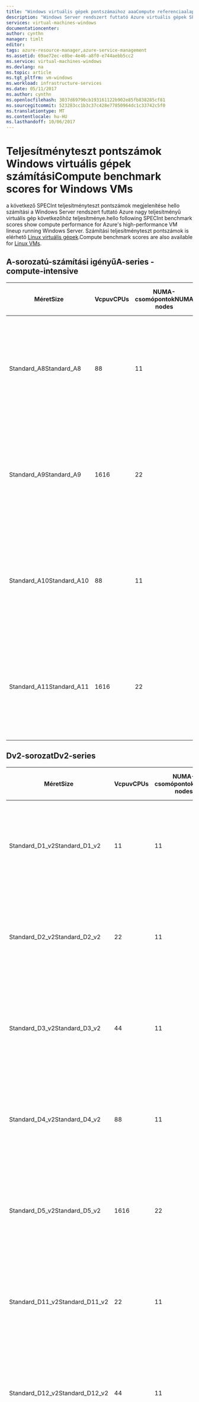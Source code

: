 ```yaml
---
title: "Windows virtuális gépek pontszámaihoz aaaCompute referenciaalap |} Microsoft Docs"
description: "Windows Server rendszert futtató Azure virtuális gépek SPECint számítási teljesítményteszt pontszámok összehasonlítása"
services: virtual-machines-windows
documentationcenter: 
author: cynthn
manager: timlt
editor: 
tags: azure-resource-manager,azure-service-management
ms.assetid: 69ae72ec-e8be-4e46-a8f0-e744aebb5cc2
ms.service: virtual-machines-windows
ms.devlang: na
ms.topic: article
ms.tgt_pltfrm: vm-windows
ms.workload: infrastructure-services
ms.date: 05/11/2017
ms.author: cynthn
ms.openlocfilehash: 3037d69790cb193161122b902e85fb838285cf81
ms.sourcegitcommit: 523283cc1b3c37c428e77850964dc1c33742c5f0
ms.translationtype: MT
ms.contentlocale: hu-HU
ms.lasthandoff: 10/06/2017
---
```

# <a name="compute-benchmark-scores-for-windows-vms"></a><span data-ttu-id="7e999-103">Teljesítményteszt pontszámok Windows virtuális gépek számítási</span><span class="sxs-lookup"><span data-stu-id="7e999-103">Compute benchmark scores for Windows VMs</span></span>
<span data-ttu-id="7e999-104">a következő SPECInt teljesítményteszt pontszámok megjelenítése hello számítási a Windows Server rendszert futtató Azure nagy teljesítményű virtuális gép következőhöz teljesítménye.</span><span class="sxs-lookup"><span data-stu-id="7e999-104">hello following SPECInt benchmark scores show compute performance for Azure's high-performance VM lineup running Windows Server.</span></span> <span data-ttu-id="7e999-105">Számítási teljesítményteszt pontszámok is elérhető [Linux virtuális gépek](../linux/compute-benchmark-scores.md?toc=%2fazure%2fvirtual-machines%2flinux%2ftoc.json).</span><span class="sxs-lookup"><span data-stu-id="7e999-105">Compute benchmark scores are also available for [Linux VMs](../linux/compute-benchmark-scores.md?toc=%2fazure%2fvirtual-machines%2flinux%2ftoc.json).</span></span>

## <a name="a-series---compute-intensive"></a><span data-ttu-id="7e999-106">A-sorozatú-számítási igényű</span><span class="sxs-lookup"><span data-stu-id="7e999-106">A-series - compute-intensive</span></span>
| <span data-ttu-id="7e999-107">Méret</span><span class="sxs-lookup"><span data-stu-id="7e999-107">Size</span></span> | <span data-ttu-id="7e999-108">Vcpu</span><span class="sxs-lookup"><span data-stu-id="7e999-108">vCPUs</span></span> | <span data-ttu-id="7e999-109">NUMA-csomópontok</span><span class="sxs-lookup"><span data-stu-id="7e999-109">NUMA nodes</span></span> | <span data-ttu-id="7e999-110">CPU</span><span class="sxs-lookup"><span data-stu-id="7e999-110">CPU</span></span> | <span data-ttu-id="7e999-111">Fut.</span><span class="sxs-lookup"><span data-stu-id="7e999-111">Runs</span></span> | <span data-ttu-id="7e999-112">Átlagos alap arány</span><span class="sxs-lookup"><span data-stu-id="7e999-112">Avg base rate</span></span> | <span data-ttu-id="7e999-113">Szórás</span><span class="sxs-lookup"><span data-stu-id="7e999-113">StdDev</span></span> |
| --- | --- | --- | --- | --- | --- | --- |
| <span data-ttu-id="7e999-114">Standard_A8</span><span class="sxs-lookup"><span data-stu-id="7e999-114">Standard_A8</span></span> |<span data-ttu-id="7e999-115">8</span><span class="sxs-lookup"><span data-stu-id="7e999-115">8</span></span> |<span data-ttu-id="7e999-116">1</span><span class="sxs-lookup"><span data-stu-id="7e999-116">1</span></span> |<span data-ttu-id="7e999-117">Intel Xeon CPU E5-2670 0 @ 2.6-os GHz</span><span class="sxs-lookup"><span data-stu-id="7e999-117">Intel Xeon CPU E5-2670 0 @ 2.6 GHz</span></span> |<span data-ttu-id="7e999-118">10</span><span class="sxs-lookup"><span data-stu-id="7e999-118">10</span></span> |<span data-ttu-id="7e999-119">236.1</span><span class="sxs-lookup"><span data-stu-id="7e999-119">236.1</span></span> |<span data-ttu-id="7e999-120">1.1</span><span class="sxs-lookup"><span data-stu-id="7e999-120">1.1</span></span> |
| <span data-ttu-id="7e999-121">Standard_A9</span><span class="sxs-lookup"><span data-stu-id="7e999-121">Standard_A9</span></span> |<span data-ttu-id="7e999-122">16</span><span class="sxs-lookup"><span data-stu-id="7e999-122">16</span></span> |<span data-ttu-id="7e999-123">2</span><span class="sxs-lookup"><span data-stu-id="7e999-123">2</span></span> |<span data-ttu-id="7e999-124">Intel Xeon CPU E5-2670 0 @ 2.6-os GHz</span><span class="sxs-lookup"><span data-stu-id="7e999-124">Intel Xeon CPU E5-2670 0 @ 2.6 GHz</span></span> |<span data-ttu-id="7e999-125">10</span><span class="sxs-lookup"><span data-stu-id="7e999-125">10</span></span> |<span data-ttu-id="7e999-126">450.3</span><span class="sxs-lookup"><span data-stu-id="7e999-126">450.3</span></span> |<span data-ttu-id="7e999-127">7.0</span><span class="sxs-lookup"><span data-stu-id="7e999-127">7.0</span></span> |
| <span data-ttu-id="7e999-128">Standard_A10</span><span class="sxs-lookup"><span data-stu-id="7e999-128">Standard_A10</span></span> |<span data-ttu-id="7e999-129">8</span><span class="sxs-lookup"><span data-stu-id="7e999-129">8</span></span> |<span data-ttu-id="7e999-130">1</span><span class="sxs-lookup"><span data-stu-id="7e999-130">1</span></span> |<span data-ttu-id="7e999-131">Intel Xeon CPU E5-2670 0 @ 2.6-os GHz</span><span class="sxs-lookup"><span data-stu-id="7e999-131">Intel Xeon CPU E5-2670 0 @ 2.6 GHz</span></span> |<span data-ttu-id="7e999-132">5</span><span class="sxs-lookup"><span data-stu-id="7e999-132">5</span></span> |<span data-ttu-id="7e999-133">235.6</span><span class="sxs-lookup"><span data-stu-id="7e999-133">235.6</span></span> |<span data-ttu-id="7e999-134">0.9</span><span class="sxs-lookup"><span data-stu-id="7e999-134">0.9</span></span> |
| <span data-ttu-id="7e999-135">Standard_A11</span><span class="sxs-lookup"><span data-stu-id="7e999-135">Standard_A11</span></span> |<span data-ttu-id="7e999-136">16</span><span class="sxs-lookup"><span data-stu-id="7e999-136">16</span></span> |<span data-ttu-id="7e999-137">2</span><span class="sxs-lookup"><span data-stu-id="7e999-137">2</span></span> |<span data-ttu-id="7e999-138">Intel Xeon CPU E5-2670 0 @ 2.6-os GHz</span><span class="sxs-lookup"><span data-stu-id="7e999-138">Intel Xeon CPU E5-2670 0 @ 2.6 GHz</span></span> |<span data-ttu-id="7e999-139">7</span><span class="sxs-lookup"><span data-stu-id="7e999-139">7</span></span> |<span data-ttu-id="7e999-140">454.7</span><span class="sxs-lookup"><span data-stu-id="7e999-140">454.7</span></span> |<span data-ttu-id="7e999-141">4.8</span><span class="sxs-lookup"><span data-stu-id="7e999-141">4.8</span></span> |

## <a name="dv2-series"></a><span data-ttu-id="7e999-142">Dv2-sorozat</span><span class="sxs-lookup"><span data-stu-id="7e999-142">Dv2-series</span></span>
| <span data-ttu-id="7e999-143">Méret</span><span class="sxs-lookup"><span data-stu-id="7e999-143">Size</span></span> | <span data-ttu-id="7e999-144">Vcpu</span><span class="sxs-lookup"><span data-stu-id="7e999-144">vCPUs</span></span> | <span data-ttu-id="7e999-145">NUMA-csomópontok</span><span class="sxs-lookup"><span data-stu-id="7e999-145">NUMA nodes</span></span> | <span data-ttu-id="7e999-146">CPU</span><span class="sxs-lookup"><span data-stu-id="7e999-146">CPU</span></span> | <span data-ttu-id="7e999-147">Fut.</span><span class="sxs-lookup"><span data-stu-id="7e999-147">Runs</span></span> | <span data-ttu-id="7e999-148">Átlagos alap arány</span><span class="sxs-lookup"><span data-stu-id="7e999-148">Avg base rate</span></span> | <span data-ttu-id="7e999-149">Szórás</span><span class="sxs-lookup"><span data-stu-id="7e999-149">StdDev</span></span> |
| --- | --- | --- | --- | --- | --- | --- |
| <span data-ttu-id="7e999-150">Standard_D1_v2</span><span class="sxs-lookup"><span data-stu-id="7e999-150">Standard_D1_v2</span></span> |<span data-ttu-id="7e999-151">1</span><span class="sxs-lookup"><span data-stu-id="7e999-151">1</span></span> |<span data-ttu-id="7e999-152">1</span><span class="sxs-lookup"><span data-stu-id="7e999-152">1</span></span> |<span data-ttu-id="7e999-153">Intel Xeon E5-2673 v3 2,4 GHz-es @</span><span class="sxs-lookup"><span data-stu-id="7e999-153">Intel Xeon E5-2673 v3 @ 2.4 GHz</span></span> |<span data-ttu-id="7e999-154">83</span><span class="sxs-lookup"><span data-stu-id="7e999-154">83</span></span> |<span data-ttu-id="7e999-155">36.6</span><span class="sxs-lookup"><span data-stu-id="7e999-155">36.6</span></span> |<span data-ttu-id="7e999-156">2.6</span><span class="sxs-lookup"><span data-stu-id="7e999-156">2.6</span></span> |
| <span data-ttu-id="7e999-157">Standard_D2_v2</span><span class="sxs-lookup"><span data-stu-id="7e999-157">Standard_D2_v2</span></span> |<span data-ttu-id="7e999-158">2</span><span class="sxs-lookup"><span data-stu-id="7e999-158">2</span></span> |<span data-ttu-id="7e999-159">1</span><span class="sxs-lookup"><span data-stu-id="7e999-159">1</span></span> |<span data-ttu-id="7e999-160">Intel Xeon E5-2673 v3 2,4 GHz-es @</span><span class="sxs-lookup"><span data-stu-id="7e999-160">Intel Xeon E5-2673 v3 @ 2.4 GHz</span></span> |<span data-ttu-id="7e999-161">27</span><span class="sxs-lookup"><span data-stu-id="7e999-161">27</span></span> |<span data-ttu-id="7e999-162">70.0</span><span class="sxs-lookup"><span data-stu-id="7e999-162">70.0</span></span> |<span data-ttu-id="7e999-163">3.7</span><span class="sxs-lookup"><span data-stu-id="7e999-163">3.7</span></span> |
| <span data-ttu-id="7e999-164">Standard_D3_v2</span><span class="sxs-lookup"><span data-stu-id="7e999-164">Standard_D3_v2</span></span> |<span data-ttu-id="7e999-165">4</span><span class="sxs-lookup"><span data-stu-id="7e999-165">4</span></span> |<span data-ttu-id="7e999-166">1</span><span class="sxs-lookup"><span data-stu-id="7e999-166">1</span></span> |<span data-ttu-id="7e999-167">Intel Xeon E5-2673 v3 2,4 GHz-es @</span><span class="sxs-lookup"><span data-stu-id="7e999-167">Intel Xeon E5-2673 v3 @ 2.4 GHz</span></span> |<span data-ttu-id="7e999-168">19</span><span class="sxs-lookup"><span data-stu-id="7e999-168">19</span></span> |<span data-ttu-id="7e999-169">130.5</span><span class="sxs-lookup"><span data-stu-id="7e999-169">130.5</span></span> |<span data-ttu-id="7e999-170">4.4</span><span class="sxs-lookup"><span data-stu-id="7e999-170">4.4</span></span> |
| <span data-ttu-id="7e999-171">Standard_D4_v2</span><span class="sxs-lookup"><span data-stu-id="7e999-171">Standard_D4_v2</span></span> |<span data-ttu-id="7e999-172">8</span><span class="sxs-lookup"><span data-stu-id="7e999-172">8</span></span> |<span data-ttu-id="7e999-173">1</span><span class="sxs-lookup"><span data-stu-id="7e999-173">1</span></span> |<span data-ttu-id="7e999-174">Intel Xeon E5-2673 v3 2,4 GHz-es @</span><span class="sxs-lookup"><span data-stu-id="7e999-174">Intel Xeon E5-2673 v3 @ 2.4 GHz</span></span> |<span data-ttu-id="7e999-175">19</span><span class="sxs-lookup"><span data-stu-id="7e999-175">19</span></span> |<span data-ttu-id="7e999-176">238.1</span><span class="sxs-lookup"><span data-stu-id="7e999-176">238.1</span></span> |<span data-ttu-id="7e999-177">5.2</span><span class="sxs-lookup"><span data-stu-id="7e999-177">5.2</span></span> |
| <span data-ttu-id="7e999-178">Standard_D5_v2</span><span class="sxs-lookup"><span data-stu-id="7e999-178">Standard_D5_v2</span></span> |<span data-ttu-id="7e999-179">16</span><span class="sxs-lookup"><span data-stu-id="7e999-179">16</span></span> |<span data-ttu-id="7e999-180">2</span><span class="sxs-lookup"><span data-stu-id="7e999-180">2</span></span> |<span data-ttu-id="7e999-181">Intel Xeon E5-2673 v3 2,4 GHz-es @</span><span class="sxs-lookup"><span data-stu-id="7e999-181">Intel Xeon E5-2673 v3 @ 2.4 GHz</span></span> |<span data-ttu-id="7e999-182">14</span><span class="sxs-lookup"><span data-stu-id="7e999-182">14</span></span> |<span data-ttu-id="7e999-183">460.9</span><span class="sxs-lookup"><span data-stu-id="7e999-183">460.9</span></span> |<span data-ttu-id="7e999-184">15.4</span><span class="sxs-lookup"><span data-stu-id="7e999-184">15.4</span></span> |
| <span data-ttu-id="7e999-185">Standard_D11_v2</span><span class="sxs-lookup"><span data-stu-id="7e999-185">Standard_D11_v2</span></span> |<span data-ttu-id="7e999-186">2</span><span class="sxs-lookup"><span data-stu-id="7e999-186">2</span></span> |<span data-ttu-id="7e999-187">1</span><span class="sxs-lookup"><span data-stu-id="7e999-187">1</span></span> |<span data-ttu-id="7e999-188">Intel Xeon E5-2673 v3 2,4 GHz-es @</span><span class="sxs-lookup"><span data-stu-id="7e999-188">Intel Xeon E5-2673 v3 @ 2.4 GHz</span></span> |<span data-ttu-id="7e999-189">19</span><span class="sxs-lookup"><span data-stu-id="7e999-189">19</span></span> |<span data-ttu-id="7e999-190">70.1</span><span class="sxs-lookup"><span data-stu-id="7e999-190">70.1</span></span> |<span data-ttu-id="7e999-191">3.7</span><span class="sxs-lookup"><span data-stu-id="7e999-191">3.7</span></span> |
| <span data-ttu-id="7e999-192">Standard_D12_v2</span><span class="sxs-lookup"><span data-stu-id="7e999-192">Standard_D12_v2</span></span> |<span data-ttu-id="7e999-193">4</span><span class="sxs-lookup"><span data-stu-id="7e999-193">4</span></span> |<span data-ttu-id="7e999-194">1</span><span class="sxs-lookup"><span data-stu-id="7e999-194">1</span></span> |<span data-ttu-id="7e999-195">Intel Xeon E5-2673 v3 2,4 GHz-es @</span><span class="sxs-lookup"><span data-stu-id="7e999-195">Intel Xeon E5-2673 v3 @ 2.4 GHz</span></span> |<span data-ttu-id="7e999-196">2</span><span class="sxs-lookup"><span data-stu-id="7e999-196">2</span></span> |<span data-ttu-id="7e999-197">132.0</span><span class="sxs-lookup"><span data-stu-id="7e999-197">132.0</span></span> |<span data-ttu-id="7e999-198">1.4</span><span class="sxs-lookup"><span data-stu-id="7e999-198">1.4</span></span> |
| <span data-ttu-id="7e999-199">Standard_D13_v2</span><span class="sxs-lookup"><span data-stu-id="7e999-199">Standard_D13_v2</span></span> |<span data-ttu-id="7e999-200">8</span><span class="sxs-lookup"><span data-stu-id="7e999-200">8</span></span> |<span data-ttu-id="7e999-201">1</span><span class="sxs-lookup"><span data-stu-id="7e999-201">1</span></span> |<span data-ttu-id="7e999-202">Intel Xeon E5-2673 v3 2,4 GHz-es @</span><span class="sxs-lookup"><span data-stu-id="7e999-202">Intel Xeon E5-2673 v3 @ 2.4 GHz</span></span> |<span data-ttu-id="7e999-203">17</span><span class="sxs-lookup"><span data-stu-id="7e999-203">17</span></span> |<span data-ttu-id="7e999-204">235.8</span><span class="sxs-lookup"><span data-stu-id="7e999-204">235.8</span></span> |<span data-ttu-id="7e999-205">3.8</span><span class="sxs-lookup"><span data-stu-id="7e999-205">3.8</span></span> |
| <span data-ttu-id="7e999-206">Standard_D14_v2</span><span class="sxs-lookup"><span data-stu-id="7e999-206">Standard_D14_v2</span></span> |<span data-ttu-id="7e999-207">16</span><span class="sxs-lookup"><span data-stu-id="7e999-207">16</span></span> |<span data-ttu-id="7e999-208">2</span><span class="sxs-lookup"><span data-stu-id="7e999-208">2</span></span> |<span data-ttu-id="7e999-209">Intel Xeon E5-2673 v3 2,4 GHz-es @</span><span class="sxs-lookup"><span data-stu-id="7e999-209">Intel Xeon E5-2673 v3 @ 2.4 GHz</span></span> |<span data-ttu-id="7e999-210">15</span><span class="sxs-lookup"><span data-stu-id="7e999-210">15</span></span> |<span data-ttu-id="7e999-211">460.8</span><span class="sxs-lookup"><span data-stu-id="7e999-211">460.8</span></span> |<span data-ttu-id="7e999-212">6.5</span><span class="sxs-lookup"><span data-stu-id="7e999-212">6.5</span></span> |

## <a name="g-series-gs-series"></a><span data-ttu-id="7e999-213">G-sorozat, GS sorozatnak</span><span class="sxs-lookup"><span data-stu-id="7e999-213">G-series, GS-series</span></span>
| <span data-ttu-id="7e999-214">Méret</span><span class="sxs-lookup"><span data-stu-id="7e999-214">Size</span></span> | <span data-ttu-id="7e999-215">Vcpu</span><span class="sxs-lookup"><span data-stu-id="7e999-215">vCPUs</span></span> | <span data-ttu-id="7e999-216">NUMA-csomópontok</span><span class="sxs-lookup"><span data-stu-id="7e999-216">NUMA nodes</span></span> | <span data-ttu-id="7e999-217">CPU</span><span class="sxs-lookup"><span data-stu-id="7e999-217">CPU</span></span> | <span data-ttu-id="7e999-218">Fut.</span><span class="sxs-lookup"><span data-stu-id="7e999-218">Runs</span></span> | <span data-ttu-id="7e999-219">Átlagos alap arány</span><span class="sxs-lookup"><span data-stu-id="7e999-219">Avg base rate</span></span> | <span data-ttu-id="7e999-220">Szórás</span><span class="sxs-lookup"><span data-stu-id="7e999-220">StdDev</span></span> |
| --- | --- | --- | --- | --- | --- | --- |
| <span data-ttu-id="7e999-221">Standard G1, Standard_GS1</span><span class="sxs-lookup"><span data-stu-id="7e999-221">Standard_G1, Standard_GS1</span></span> |<span data-ttu-id="7e999-222">2</span><span class="sxs-lookup"><span data-stu-id="7e999-222">2</span></span> |<span data-ttu-id="7e999-223">1</span><span class="sxs-lookup"><span data-stu-id="7e999-223">1</span></span> |<span data-ttu-id="7e999-224">Intel Xeon E5-2698B v3 @ 2 GHz-es</span><span class="sxs-lookup"><span data-stu-id="7e999-224">Intel Xeon E5-2698B v3 @ 2 GHz</span></span> |<span data-ttu-id="7e999-225">31</span><span class="sxs-lookup"><span data-stu-id="7e999-225">31</span></span> |<span data-ttu-id="7e999-226">71.8</span><span class="sxs-lookup"><span data-stu-id="7e999-226">71.8</span></span> |<span data-ttu-id="7e999-227">6.5</span><span class="sxs-lookup"><span data-stu-id="7e999-227">6.5</span></span> |
| <span data-ttu-id="7e999-228">Standard szintű, G2, Standard_GS2</span><span class="sxs-lookup"><span data-stu-id="7e999-228">Standard_G2, Standard_GS2</span></span> |<span data-ttu-id="7e999-229">4</span><span class="sxs-lookup"><span data-stu-id="7e999-229">4</span></span> |<span data-ttu-id="7e999-230">1</span><span class="sxs-lookup"><span data-stu-id="7e999-230">1</span></span> |<span data-ttu-id="7e999-231">Intel Xeon E5-2698B v3 @ 2 GHz-es</span><span class="sxs-lookup"><span data-stu-id="7e999-231">Intel Xeon E5-2698B v3 @ 2 GHz</span></span> |<span data-ttu-id="7e999-232">5</span><span class="sxs-lookup"><span data-stu-id="7e999-232">5</span></span> |<span data-ttu-id="7e999-233">133.4</span><span class="sxs-lookup"><span data-stu-id="7e999-233">133.4</span></span> |<span data-ttu-id="7e999-234">13.0</span><span class="sxs-lookup"><span data-stu-id="7e999-234">13.0</span></span> |
| <span data-ttu-id="7e999-235">Standard szintű, G3, Standard_GS3</span><span class="sxs-lookup"><span data-stu-id="7e999-235">Standard_G3, Standard_GS3</span></span> |<span data-ttu-id="7e999-236">8</span><span class="sxs-lookup"><span data-stu-id="7e999-236">8</span></span> |<span data-ttu-id="7e999-237">1</span><span class="sxs-lookup"><span data-stu-id="7e999-237">1</span></span> |<span data-ttu-id="7e999-238">Intel Xeon E5-2698B v3 @ 2 GHz-es</span><span class="sxs-lookup"><span data-stu-id="7e999-238">Intel Xeon E5-2698B v3 @ 2 GHz</span></span> |<span data-ttu-id="7e999-239">6</span><span class="sxs-lookup"><span data-stu-id="7e999-239">6</span></span> |<span data-ttu-id="7e999-240">242.3</span><span class="sxs-lookup"><span data-stu-id="7e999-240">242.3</span></span> |<span data-ttu-id="7e999-241">6.0</span><span class="sxs-lookup"><span data-stu-id="7e999-241">6.0</span></span> |
| <span data-ttu-id="7e999-242">Standard szintű, G4, Standard_GS4</span><span class="sxs-lookup"><span data-stu-id="7e999-242">Standard_G4, Standard_GS4</span></span> |<span data-ttu-id="7e999-243">16</span><span class="sxs-lookup"><span data-stu-id="7e999-243">16</span></span> |<span data-ttu-id="7e999-244">1</span><span class="sxs-lookup"><span data-stu-id="7e999-244">1</span></span> |<span data-ttu-id="7e999-245">Intel Xeon E5-2698B v3 @ 2 GHz-es</span><span class="sxs-lookup"><span data-stu-id="7e999-245">Intel Xeon E5-2698B v3 @ 2 GHz</span></span> |<span data-ttu-id="7e999-246">15</span><span class="sxs-lookup"><span data-stu-id="7e999-246">15</span></span> |<span data-ttu-id="7e999-247">398.9</span><span class="sxs-lookup"><span data-stu-id="7e999-247">398.9</span></span> |<span data-ttu-id="7e999-248">6.0</span><span class="sxs-lookup"><span data-stu-id="7e999-248">6.0</span></span> |
| <span data-ttu-id="7e999-249">Standard G5, Standard_GS5</span><span class="sxs-lookup"><span data-stu-id="7e999-249">Standard_G5, Standard_GS5</span></span> |<span data-ttu-id="7e999-250">32</span><span class="sxs-lookup"><span data-stu-id="7e999-250">32</span></span> |<span data-ttu-id="7e999-251">2</span><span class="sxs-lookup"><span data-stu-id="7e999-251">2</span></span> |<span data-ttu-id="7e999-252">Intel Xeon E5-2698B v3 @ 2 GHz-es</span><span class="sxs-lookup"><span data-stu-id="7e999-252">Intel Xeon E5-2698B v3 @ 2 GHz</span></span> |<span data-ttu-id="7e999-253">22</span><span class="sxs-lookup"><span data-stu-id="7e999-253">22</span></span> |<span data-ttu-id="7e999-254">762.8</span><span class="sxs-lookup"><span data-stu-id="7e999-254">762.8</span></span> |<span data-ttu-id="7e999-255">3.7</span><span class="sxs-lookup"><span data-stu-id="7e999-255">3.7</span></span> |

## <a name="h-series"></a><span data-ttu-id="7e999-256">H-sorozat</span><span class="sxs-lookup"><span data-stu-id="7e999-256">H-series</span></span>
| <span data-ttu-id="7e999-257">Méret</span><span class="sxs-lookup"><span data-stu-id="7e999-257">Size</span></span> | <span data-ttu-id="7e999-258">Vcpu</span><span class="sxs-lookup"><span data-stu-id="7e999-258">vCPUs</span></span> | <span data-ttu-id="7e999-259">NUMA-csomópontok</span><span class="sxs-lookup"><span data-stu-id="7e999-259">NUMA nodes</span></span> | <span data-ttu-id="7e999-260">CPU</span><span class="sxs-lookup"><span data-stu-id="7e999-260">CPU</span></span> | <span data-ttu-id="7e999-261">Fut.</span><span class="sxs-lookup"><span data-stu-id="7e999-261">Runs</span></span> | <span data-ttu-id="7e999-262">Átlagos alap arány</span><span class="sxs-lookup"><span data-stu-id="7e999-262">Avg base rate</span></span>  | <span data-ttu-id="7e999-263">Szórás</span><span class="sxs-lookup"><span data-stu-id="7e999-263">StdDev</span></span> |
| --- | --- | --- | --- | --- | --- | --- |
| <span data-ttu-id="7e999-264">Standard_H8</span><span class="sxs-lookup"><span data-stu-id="7e999-264">Standard_H8</span></span> |<span data-ttu-id="7e999-265">8</span><span class="sxs-lookup"><span data-stu-id="7e999-265">8</span></span> |<span data-ttu-id="7e999-266">1</span><span class="sxs-lookup"><span data-stu-id="7e999-266">1</span></span> |<span data-ttu-id="7e999-267">Intel Xeon E5-2667 v3 3,2 GHz-es @</span><span class="sxs-lookup"><span data-stu-id="7e999-267">Intel Xeon E5-2667 v3 @ 3.2 GHz</span></span> |<span data-ttu-id="7e999-268">5</span><span class="sxs-lookup"><span data-stu-id="7e999-268">5</span></span> |<span data-ttu-id="7e999-269">297.4</span><span class="sxs-lookup"><span data-stu-id="7e999-269">297.4</span></span> |<span data-ttu-id="7e999-270">0.9</span><span class="sxs-lookup"><span data-stu-id="7e999-270">0.9</span></span> |
| <span data-ttu-id="7e999-271">Standard_H16</span><span class="sxs-lookup"><span data-stu-id="7e999-271">Standard_H16</span></span> |<span data-ttu-id="7e999-272">16</span><span class="sxs-lookup"><span data-stu-id="7e999-272">16</span></span> |<span data-ttu-id="7e999-273">2</span><span class="sxs-lookup"><span data-stu-id="7e999-273">2</span></span> |<span data-ttu-id="7e999-274">Intel Xeon E5-2667 v3 3,2 GHz-es @</span><span class="sxs-lookup"><span data-stu-id="7e999-274">Intel Xeon E5-2667 v3 @ 3.2 GHz</span></span> |<span data-ttu-id="7e999-275">5</span><span class="sxs-lookup"><span data-stu-id="7e999-275">5</span></span> |<span data-ttu-id="7e999-276">575.8</span><span class="sxs-lookup"><span data-stu-id="7e999-276">575.8</span></span> |<span data-ttu-id="7e999-277">6.8</span><span class="sxs-lookup"><span data-stu-id="7e999-277">6.8</span></span> |
| <span data-ttu-id="7e999-278">Standard_H8m</span><span class="sxs-lookup"><span data-stu-id="7e999-278">Standard_H8m</span></span> |<span data-ttu-id="7e999-279">8</span><span class="sxs-lookup"><span data-stu-id="7e999-279">8</span></span> |<span data-ttu-id="7e999-280">1</span><span class="sxs-lookup"><span data-stu-id="7e999-280">1</span></span> |<span data-ttu-id="7e999-281">Intel Xeon E5-2667 v3 3,2 GHz-es @</span><span class="sxs-lookup"><span data-stu-id="7e999-281">Intel Xeon E5-2667 v3 @ 3.2 GHz</span></span> |<span data-ttu-id="7e999-282">5</span><span class="sxs-lookup"><span data-stu-id="7e999-282">5</span></span> |<span data-ttu-id="7e999-283">297.0</span><span class="sxs-lookup"><span data-stu-id="7e999-283">297.0</span></span> |<span data-ttu-id="7e999-284">1.2</span><span class="sxs-lookup"><span data-stu-id="7e999-284">1.2</span></span> |
| <span data-ttu-id="7e999-285">Standard_H16m</span><span class="sxs-lookup"><span data-stu-id="7e999-285">Standard_H16m</span></span> |<span data-ttu-id="7e999-286">16</span><span class="sxs-lookup"><span data-stu-id="7e999-286">16</span></span> |<span data-ttu-id="7e999-287">2</span><span class="sxs-lookup"><span data-stu-id="7e999-287">2</span></span> |<span data-ttu-id="7e999-288">Intel Xeon E5-2667 v3 3,2 GHz-es @</span><span class="sxs-lookup"><span data-stu-id="7e999-288">Intel Xeon E5-2667 v3 @ 3.2 GHz</span></span> |<span data-ttu-id="7e999-289">5</span><span class="sxs-lookup"><span data-stu-id="7e999-289">5</span></span> |<span data-ttu-id="7e999-290">572.2</span><span class="sxs-lookup"><span data-stu-id="7e999-290">572.2</span></span> |<span data-ttu-id="7e999-291">3.9</span><span class="sxs-lookup"><span data-stu-id="7e999-291">3.9</span></span> |
| <span data-ttu-id="7e999-292">Standard h16r méretű</span><span class="sxs-lookup"><span data-stu-id="7e999-292">Standard_H16r</span></span> |<span data-ttu-id="7e999-293">16</span><span class="sxs-lookup"><span data-stu-id="7e999-293">16</span></span> |<span data-ttu-id="7e999-294">2</span><span class="sxs-lookup"><span data-stu-id="7e999-294">2</span></span> |<span data-ttu-id="7e999-295">Intel Xeon E5-2667 v3 3,2 GHz-es @</span><span class="sxs-lookup"><span data-stu-id="7e999-295">Intel Xeon E5-2667 v3 @ 3.2 GHz</span></span> |<span data-ttu-id="7e999-296">5</span><span class="sxs-lookup"><span data-stu-id="7e999-296">5</span></span> |<span data-ttu-id="7e999-297">573.2</span><span class="sxs-lookup"><span data-stu-id="7e999-297">573.2</span></span> |<span data-ttu-id="7e999-298">2.9</span><span class="sxs-lookup"><span data-stu-id="7e999-298">2.9</span></span> |
| <span data-ttu-id="7e999-299">Standard h16mr méretű</span><span class="sxs-lookup"><span data-stu-id="7e999-299">Standard_H16mr</span></span> |<span data-ttu-id="7e999-300">16</span><span class="sxs-lookup"><span data-stu-id="7e999-300">16</span></span> |<span data-ttu-id="7e999-301">2</span><span class="sxs-lookup"><span data-stu-id="7e999-301">2</span></span> |<span data-ttu-id="7e999-302">Intel Xeon E5-2667 v3 3,2 GHz-es @</span><span class="sxs-lookup"><span data-stu-id="7e999-302">Intel Xeon E5-2667 v3 @ 3.2 GHz</span></span> |<span data-ttu-id="7e999-303">7</span><span class="sxs-lookup"><span data-stu-id="7e999-303">7</span></span> |<span data-ttu-id="7e999-304">569.6</span><span class="sxs-lookup"><span data-stu-id="7e999-304">569.6</span></span> |<span data-ttu-id="7e999-305">2.8</span><span class="sxs-lookup"><span data-stu-id="7e999-305">2.8</span></span> |

## <a name="about-specint"></a><span data-ttu-id="7e999-306">SPECint kapcsolatos</span><span class="sxs-lookup"><span data-stu-id="7e999-306">About SPECint</span></span>
<span data-ttu-id="7e999-307">Windows számok futtatásával volt számított [SPECint 2006](https://www.spec.org/cpu2006/results/rint2006.html) Windows Server rendszeren.</span><span class="sxs-lookup"><span data-stu-id="7e999-307">Windows numbers were computed by running [SPECint 2006](https://www.spec.org/cpu2006/results/rint2006.html) on Windows Server.</span></span> <span data-ttu-id="7e999-308">SPECint futtatták (SPECint_rate2006) beállítás alapszintű hello használata core egy példányt.</span><span class="sxs-lookup"><span data-stu-id="7e999-308">SPECint was run using hello base rate option (SPECint_rate2006), with one copy per core.</span></span> <span data-ttu-id="7e999-309">SPECint 12 külön teszteket, minden egyes háromszor fut le, minden tesztből hello középérték véve és súlyozási őket tooform áll egy összetett pontszámot.</span><span class="sxs-lookup"><span data-stu-id="7e999-309">SPECint consists of 12 separate tests, each run three times, taking hello median value from each test and weighting them tooform a composite score.</span></span> <span data-ttu-id="7e999-310">Ezek a tesztek majd volt futtatása több virtuális gépek tooprovide hello átlagos pontszámok látható.</span><span class="sxs-lookup"><span data-stu-id="7e999-310">Those tests were then run across multiple VMs tooprovide hello average scores shown.</span></span>

## <a name="next-steps"></a><span data-ttu-id="7e999-311">Következő lépések</span><span class="sxs-lookup"><span data-stu-id="7e999-311">Next steps</span></span>
* <span data-ttu-id="7e999-312">Tárolási kapacitás, a lemez adatai és Virtuálisgép-méretek között további szempontokról, lásd: [virtuális gépek méretei](sizes.md?toc=%2fazure%2fvirtual-machines%2fwindows%2ftoc.json).</span><span class="sxs-lookup"><span data-stu-id="7e999-312">For storage capacities, disk details, and additional considerations for choosing among VM sizes, see [Sizes for virtual machines](sizes.md?toc=%2fazure%2fvirtual-machines%2fwindows%2ftoc.json).</span></span>

